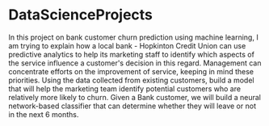 # DataScienceProjects

In this project on bank customer churn prediction using machine learning, I am trying to explain how a local bank - Hopkinton Credit Union can use predictive analytics to help its marketing staff to identify which aspects of the service influence a customer's decision in this regard. Management can concentrate efforts on the improvement of service, keeping in mind these priorities. Using the data collected from existing customers, build a model that will help the marketing team identify potential customers who are relatively more likely to churn. Given a Bank customer, we will build a neural network-based classifier that can determine whether they will leave or not in the next 6 months.
